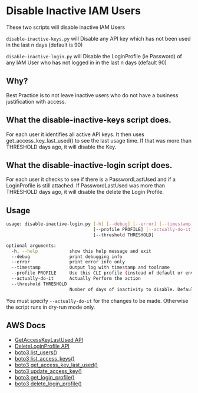 # Disable Inactive IAM Users

These two scripts will disable inactive IAM Users

`disable-inactive-keys.py` will Disable any API key which has not been used in the last n days (default is 90)

`disable-inactive-login.py` will Disable the LoginProfile (ie Password) of any IAM User who has not logged in in the last n days (default 90)


## Why?

Best Practice is to not leave inactive users who do not have a business justification with access.


## What the disable-inactive-keys script does.

For each user it identifies all active API keys. It then uses get_access_key_last_used() to see the last usage time. If that was more than THRESHOLD days ago, it will disable the Key.

## What the disable-inactive-login script does.

For each user it checks to see if there is a PasswordLastUsed and if a LoginProfile is still attached. If PasswordLastUsed was more than THRESHOLD days ago, it will disable the delete the Login Profile.



## Usage

```bash
usage: disable-inactive-login.py [-h] [--debug] [--error] [--timestamp]
                                 [--profile PROFILE] [--actually-do-it]
                                 [--threshold THRESHOLD]

optional arguments:
  -h, --help            show this help message and exit
  --debug               print debugging info
  --error               print error info only
  --timestamp           Output log with timestamp and toolname
  --profile PROFILE     Use this CLI profile (instead of default or env credentials)
  --actually-do-it      Actually Perform the action
  --threshold THRESHOLD
                        Number of days of inactivity to disable. Default is 90 days
```

You must specify `--actually-do-it` for the changes to be made. Otherwise the script runs in dry-run mode only.


## AWS Docs

* [GetAccessKeyLastUsed API](https://docs.aws.amazon.com/IAM/latest/APIReference/API_GetAccessKeyLastUsed.html)
* [DeleteLoginProfile API](https://docs.aws.amazon.com/IAM/latest/APIReference/API_DeleteLoginProfile.html)
* [boto3 list_users()](https://boto3.amazonaws.com/v1/documentation/api/latest/reference/services/iam.html#IAM.Client.list_users)
* [boto3 list_access_keys()](https://boto3.amazonaws.com/v1/documentation/api/latest/reference/services/iam.html#IAM.Client.list_access_keys)
* [boto3 get_access_key_last_used()](https://boto3.amazonaws.com/v1/documentation/api/latest/reference/services/iam.html#IAM.Client.get_access_key_last_used)
* [boto3 update_access_key()](https://boto3.amazonaws.com/v1/documentation/api/latest/reference/services/iam.html#IAM.Client.update_access_key)
* [boto3 get_login_profile()](https://boto3.amazonaws.com/v1/documentation/api/latest/reference/services/iam.html#IAM.Client.get_login_profile)
* [boto3 delete_login_profile()](https://boto3.amazonaws.com/v1/documentation/api/latest/reference/services/iam.html#IAM.Client.delete_login_profile)


